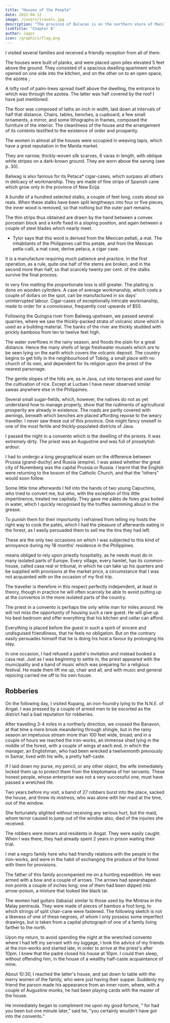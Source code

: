 ```yaml
---
title: "Houses of the People"
date: 2022-04-12
image: /covers/travels.jpg
description: "The province of Bulacan is on the northern shore of Manila Bay"
linkTitle: "Chapter 6"
author: Jagor
icon: /graphics/flag.png
---
```



I visited several families and received a friendly reception from all of them. 

The houses were built of planks, and were placed upon piles elevated 5 feet above the ground. They consisted of a spacious dwelling apartment which opened on one side into the kitchen, and on the other on to an open space, the azotea ; 

A lofty roof of palm-trees spread itself above the dwelling, the entrance to which was through the azotea. The latter was half covered by the roof I have just mentioned. 

The floor was composed of laths an inch in width, laid down at intervals of half that distance. Chairs, tables, benches, a cupboard, a few small ornaments, a mirror, and some lithographs in frames, composed the furniture of the interior. The cleanliness of the house and the arrangement of its contents testified to the existence of order and prosperity.

The women in almost all the houses were occupied in weaving tapis, which have a great reputation in the Manila market. 

They are narrow, thickly-woven silk scarves, 6 varas in length, with oblique white stripes on a dark-brown ground. They are worn above the sarong (see p. 30).

Baliwag is also famous for its Petaca* cigar-cases, which surpass all others in delicacy of workmanship. They are made of fine strips of Spanish cane which grow only in the province of New Ecija. <!-- and particularly from the lower ends of the leaf-stalks of the calamusart, which is said to  -->

A bundle of a hundred selected stalks, a couple of feet long, costs about six reals. When these stalks have been split lengthways into four or five pieces, the inner wood is removed, so that nothing but the outer part remains. 

The thin strips thus obtained are drawn by the hand between a convex porcelain block and a knife fixed in a sloping position, and again between a couple of steel blades which nearly meet.

* Tylor says that this word is derived from the Mexican petlati, a mat. The inhabitants of the Philippines call this petate, and from the Mexican petla-calli, a mat case, derive petaca, a cigar case.

It is a manufacture requiring much patience and practice. In the first operation, as a rule, quite one half of the stems are broken, and in the second more than half, so that scarcely twenty per cent. of the stalks survive the final process. 

In very fine matting the proportionate loss is still greater. The plaiting is done on wooden cylinders. A case of average workmanship, which costs a couple of dollars on the spot, can be manufactured in six days' uninterrupted labour. Cigar-cases of exceptionally intricate workmanship, made to order for a connoisseur, frequently cost upwards of $50.

Following the Quingoa river from Baliwag upstream, we passed several quarries, where we saw the thickly-packed strata of volcanic stone which is used as a building material. The banks of the river are thickly studded with prickly bamboos from ten to twelve feet high. 

The water overflows in the rainy season, and floods the plain for a great distance. Hence the many shells of large freshwater mussels which are to be seen lying on the earth which covers the volcanic deposit. The country begins to get hilly in the neighbourhood of Tobóg, a small place with no church of its own, and dependent for its religion upon the priest of the nearest parsonage. 

The gentle slopes of the hills are, as in Java, cut into terraces and used for the cultivation of rice. Except at Lucban I have never observed similar sawas anywhere else in the Philippines. 

Several small sugar-fields, which, however, the natives do not as yet understand how to manage properly, show that the rudiments of agricultural prosperity are already in existence. The roads are partly covered with awnings, beneath which benches are placed affording repose to the weary traveller. I never saw these out of this province. One might fancy oneself in one of the most fertile and thickly-populated districts of Java.

I passed the night in a convento which is the dwelling of the priests. It was extremely dirty. The priest was an Augustine and was full of proselytish ardour. 

I had to undergo a long geographical exam on the difference between Prussia (grand-duchy) and Russia (empire). I was asked whether the great city of Nuremberg was the capital Prussia or Russia. 
I learnt that the English were returning to the bosom of the Catholic Church, and that the “others” would soon follow. <!-- , and was, in short, in spite of the particular recommendation of father Llanos, very badly received. --> 

Some little time afterwards I fell into the hands of two young Capuchins, who tried to convert me, but who, with the exception of this little impertinence, treated me capitally. They gave me pâtés de foies gras boiled in water, which I quickly recognised by the truffles swimming about in the grease. 

To punish them for their importunity I refrained from telling my hosts the right way to cook the patés, which I had the pleasure of afterwards eating in the forest, as I easily persuaded them to sell me the tins they had left. 

These are the only two occasions on which I was subjected to this kind of annoyance during my 18 months' residence in the Philippines.

means obliged to rely upon priestly hospitality, as he needs must do in many isolated parts of Europe. Every village, every hamlet, has its common-house, called casa real or tribunal, in which he can take up his quarters and be supplied with provisions at the market price, a circumstance that I was not acquainted with on the occasion of my first trip. 

The traveller is therefore in this respect perfectly independent, at least in theory, though in practice he will often scarcely be able to avoid putting up at the conventos in the more isolated parts of the country. 

The priest in a convento is perhaps the only white man for miles around. He will not <!-- , is with difficulty persuaded to --> miss the opportunity of housing such a rare guest. He<!-- , to whom he is only too anxious to --> will give up his best bedroom and offer everything that his kitchen and cellar can afford. 

Everything is placed before the guest in such a spirit of sincere and undisguised friendliness, that he feels no obligation. But on the contrary easily persuades himself that he is doing his host a favour by prolonging his stay.

In one occasion, I had refused a padré's invitation and instead booked a <!--  from the , to occupy the --> casa real. Just as I was beginning to settle in, the priest appeared with the municipality and a band of music which was preparing for a religious festival.  He made them lift me up, chair and all, and with music and general rejoicing carried me off to his own house.


## Robberies

On the following day, I visited Kupang, an iron-foundry lying to the N.N.E. of Angat. I was pressed by a couple of armed men to be escorted as the district had a bad reputation for robberies. 

After travelling 3-4 miles in a northerly direction, we crossed the Banavon, at that time a mere brook meandering through shingle, but in the rainy season an impetuous stream more than 100 feet wide, broad; and in a couple of hours we reached the iron-works, an immense shed lying in the middle of the forest, with a couple of wings at each end, in which the manager, an Englishman, who had been wrecked a twelvemonth previously in Samar, lived with his wife, a pretty half-caste. 

If I laid down my purse, my pencil, or any other object, the wife immediately locked them up to protect them from the kleptomania of her servants. These honest people, whose enterprise was not a very successful one, must have passed a wretched life. 

Two years before my visit, a band of 27 robbers burst into the place, sacked the house, and threw its mistress, who was alone with her maid at the time, out of the window. 

She fortunately alighted without receiving any serious hurt, but the maid, whom terror caused to jump out of the window also, died of the injuries she received. 

The robbers were miners and residents in Angat. They were easily caught. When I was there, they had already spent 2 years in prison waiting their trial.



I met a negro family here who had friendly relations with the people in the iron-works, and were in the habit of exchanging the produce of the forest with them for provisions. 

The father of this family accompanied me on a hunting expedition. He was armed with a bow and a couple of arrows. The arrows had spearshaped iron points a couple of inches long; one of them had been dipped into arrow-poison, a mixture that looked like black tar. 

The women had guitars (tabaŭa) similar to those used by the Mintras in the Malay peninsula. They were made of pieces of bamboo a foot long, to which strings of split chair-cane were fastened. The following sketch is not a likeness of one of these negroes, of whom I only possess some imperfect drawings, but is taken from a capital photograph of one of a family living farther to the north.

Upon my return, to avoid spending the night at the wretched convento where I had left my servant with my luggage, I took the advice of my friends at the iron-works and started late, in order to arrive at the priest's after 10pm. I knew that the padré closed his house at 10pm. I could then sleep, without offending him, in the house of a wealthy half-caste acquaintance of mine. 

About 10:30, I reached the latter's house, and sat down to table with the merry women of the family, who were just having their supper. Suddenly my friend the parson made his appearance from an inner room, where, with a couple of Augustine monks, he had been playing cards with the master of the house. 

He immediately began to compliment me upon my good fortune, “ for had you been but one minute later,” said he, "you certainly wouldn't have got into the convento.”
